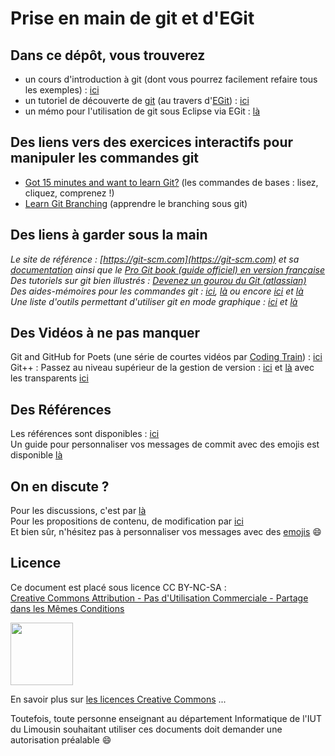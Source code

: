 # Prise en main de git et d'EGit 



## Dans ce dépôt, vous trouverez  

* un cours d'introduction à git (dont vous pourrez facilement refaire tous les exemples) : [ici](git_Introduction.pdf)  
* un tutoriel de découverte de [git](https://git-scm.com) (au travers d'[EGit](http://www.eclipse.org/egit/)) : [ici](egit/git_egit_tutoriel.md)
* un mémo pour l'utilisation de git sous Eclipse via EGit : [là](egit/git_egit_memo.md)



## Des liens vers des exercices interactifs pour manipuler les commandes git

* [Got 15 minutes and want to learn Git?](https://try.github.io/levels/1/challenges/1) (les commandes de bases : lisez, cliquez, comprenez !)
* [Learn Git Branching](http://learngitbranching.js.org/) (apprendre le branching sous git)


## Des liens à garder sous la main

*Le site de référence : [https://git-scm.com](https://git-scm.com) et sa [documentation]((https://git-scm.com/doc)) ainsi que le [Pro Git book (guide officiel) en version française](https://git-scm.com/book/fr/v2)  
Des tutoriels sur git bien illustrés : [Devenez un gourou du Git (atlassian)](https://fr.atlassian.com/git/tutorials/)  
Des aides-mémoires pour les commandes git : [ici](https://services.github.com/on-demand/downloads/github-git-cheat-sheet.pdf), [là](https://education.github.com/git-cheat-sheet-education.pdf) ou encore [ici](https://zeroturnaround.com/rebellabs/git-commands-and-best-practices-cheat-sheet/) et [là](https://www.git-tower.com/blog/git-cheat-sheet)  
Une liste d'outils permettant d'utiliser git en mode graphique : [ici](https://git-scm.com/downloads/guis) et [là](https://git.wiki.kernel.org/index.php/InterfacesFrontendsAndTools#Graphical_Interfaces)*

## Des Vidéos à ne pas manquer
   
Git and GitHub for Poets (une série de courtes vidéos par [Coding Train](https://twitter.com/thecodingtrain)) : [ici](https://www.youtube.com/playlist?list=PLRqwX-V7Uu6ZF9C0YMKuns9sLDzK6zoiV)  
Git++ : Passez au niveau supérieur de la gestion de version : [ici](https://www.youtube.com/watch?v=m0_C2cfM9IM) et [là](https://www.youtube.com/watch?v=rt-9mPaYtKo) avec les transparents [ici](http://webadeo.github.io/git-simpler-better-faster-stronger/#1.0)


## Des Références

Les références sont disponibles : [ici](egit/git_references.md)  
Un guide pour personnaliser vos messages de commit avec des emojis est disponible [là](https://gitmoji.carloscuesta.me/)





## On en discute ?
Pour les discussions, c'est par [là](https://github.com/iblasquez/tuto_git/issues)  
Pour les propositions de contenu, de modification par [ici](https://github.com/iblasquez/tuto_git/pulls)  
Et bien sûr, n'hésitez pas à personnaliser vos messages avec des [emojis](http://www.webpagefx.com/tools/emoji-cheat-sheet/) :smile:

## Licence

Ce document est placé sous licence CC BY-NC-SA :  
[Creative Commons
Attribution - Pas d'Utilisation Commerciale - Partage dans les Mêmes Conditions](https://creativecommons.org/licenses/by-nc-sa/4.0/)

<img src="https://licensebuttons.net/l/by-nc-sa/3.0/88x31.png" width="100">

En savoir plus sur [les licences Creative Commons](https://creativecommons.org/licenses/?lang=fr-FR) ... 
 
Toutefois, toute personne enseignant au département Informatique de l'IUT du Limousin souhaitant utiliser ces documents doit demander une autorisation préalable :smile:
